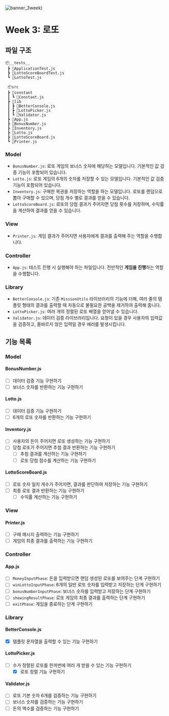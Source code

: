 ![banner_3week](https://user-images.githubusercontent.com/87642422/201918253-2603d48c-4efa-4588-9538-3f42717da918.png))

# Week 3: 로또

## 파일 구조

```
📦__tests__
 ┣ 📜ApplicationTest.js
 ┣ 📜LottoScoreBoardTest.js
 ┗ 📜LottoTest.js

 📦src
 ┣ 📂constant
 ┃ ┗ 📜Constant.js
 ┣ 📂lib
 ┃ ┣ 📜BetterConsole.js
 ┃ ┣ 📜LottoPicker.js
 ┃ ┗ 📜Validator.js
 ┣ 📜App.js
 ┣ 📜BonusNumber.js
 ┣ 📜Inventory.js
 ┣ 📜Lotto.js
 ┣ 📜LottoScoreBoard.js
 ┗ 📜Printer.js

```

### Model

- `BonusNumber.js`: 로또 게임의 보너스 숫자에 해당하는 모델입니다. 기본적인 값 검증 기능이 포함되어 있습니다.
- `Lotto.js`: 로또 게임의 6개의 숫자를 저장할 수 있는 모델입니다. 기본적인 값 검증 기능이 포함되어 있습니다.
- `Inventory.js`: 구매한 복권을 저장하는 역할을 하는 모델입니다. 로또를 랜덤으로 뽑아 구매할 수 있으며, 당첨 개수 별로 결과를 얻을 수 있습니다.
- `LottoScoreBoard.js`: 로또의 당첨 결과가 주어지면 당첨 횟수를 저장하며, 수익률을 계산하여 결과를 얻을 수 있습니다.

### View

- `Printer.js`: 게임 결과가 주어지면 사용자에게 결과를 출력해 주는 역할을 수행합니다.

### Controller

- `App.js`: 테스트 진행 시 실행해야 하는 파일입니다. 전반적인 **게임을 진행**하는 역할을 수행합니다.

### Library

- `BetterConsole.js`: 기존 `MissionUtils` 라이브러리의 기능에 더해, 여러 줄의 탬플릿 형태의 결과를 출력할 때 자동으로 불필요한 공백을 제거하여 출력해 줍니다.
- `LottoPicker.js`: 여러 개의 정렬된 로또 배열을 얻어낼 수 있습니다.
- `Validator.js`: 데이터 검증 라이브러리입니다. 요청이 있을 경우 사용자의 입력값을 검증하고, 올바르지 않은 입력일 경우 에러를 발생시킵니다.

## 기능 목록

### Model

#### BonusNumber.js

- [ ] 데이터 검증 기능 구현하기
- [ ] 보너스 숫자를 반환하는 기능 구현하기

#### Lotto.js

- [ ] 데이터 검증 기능 구현하기
- [ ] 6개의 로또 숫자를 반환하는 기능 구현하기

#### Inventory.js

- [ ] 사용자의 돈이 주어지면 로또 생성하는 기능 구현하기
- [ ] 당첨 로또가 주어지면 추첨 결과 반환하는 기능 구현하기
  - [ ] 추첨 결과를 계산하는 기능 구현하기
  - [ ] 로또 당첨 점수를 계산하는 기능 구현하기

#### LottoScoreBoard.js

- [ ] 로또 숫자 일치 개수가 주어지면, 결과를 판단하여 저장하는 기능 구현하기
- [ ] 최종 로또 결과 반환하는 기능 구현하기
  - [ ] 수익률 계산하는 기능 구현하기

### View

#### Printer.js

- [ ] 구매 메시지 출력하는 기능 구현하기
- [ ] 게임의 최종 결과를 출력하는 기능 구현하기

### Controller

#### App.js

- [ ] `MoneyInputPhase`: 돈을 입력받으면 랜덤 생성된 로또를 보여주는 단계 구현하기
- [ ] `winLottoInputPhase`: 6개의 일반 로또 숫자를 입력받고 저장하는 단계 구현하기
- [ ] `bonusNumberInputPhase`: 보너스 숫자를 입력받고 저장하는 단계 구현하기
- [ ] `showingResultPhase`: 로또 게임의 최종 결과를 출력하는 단계 구현하기
- [ ] `exitPhase`: 게임을 종료하는 단계 구현하기

### Library

#### BetterConsole.js

- [x] 탬플릿 문자열을 출력할 수 있는 기능 구현하기

#### LottoPicker.js

- [ ] 수가 정렬된 로또를 한꺼번에 여러 개 받을 수 있는 기능 구현하기
  - [x] 로또 정렬 기능 구현하기

#### Validator.js

- [ ] 로또 기본 숫자 6개를 검증하는 기능 구현하기
- [ ] 보너스 숫자를 검증하는 기능 구현하기
- [ ] 돈의 액수를 검증하는 기능 구현하기
